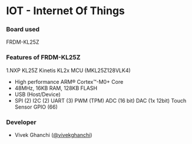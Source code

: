 # IOT - Internet  Of Things 

### Board used 

FRDM-KL25Z

### Features of FRDM-KL25Z

1.NXP KL25Z Kinetis KL2x MCU (MKL25Z128VLK4)
- High performance ARM® Cortex™-M0+ Core
- 48MHz, 16KB RAM, 128KB FLASH
- USB (Host/Device)
- SPI (2)
I2C (2)
UART (3)
PWM (TPM)
ADC (16 bit)
DAC (1x 12bit)
Touch Sensor
GPIO (66)





### Developer 

- Vivek Ghanchi ([@vivekghanchi](https://github.com/vivekghanchi))
